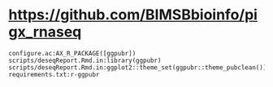 # https://github.com/BIMSBbioinfo/pigx_rnaseq

```console
configure.ac:AX_R_PACKAGE([ggpubr])
scripts/deseqReport.Rmd.in:library(ggpubr)
scripts/deseqReport.Rmd.in:ggplot2::theme_set(ggpubr::theme_pubclean())
requirements.txt:r-ggpubr

```
